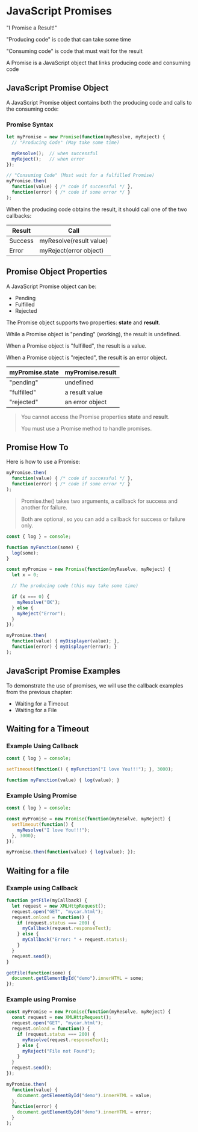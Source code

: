 # JavaScript Promises

"I Promise a Result!"

"Producing code" is code that can take some time

"Consuming code" is code that must wait for the result

A Promise is a JavaScript object that links producing code and consuming code

## JavaScript Promise Object

A JavaScript Promise object contains both the producing code and calls to the consuming code:

### Promise Syntax

```javascript
let myPromise = new Promise(function(myResolve, myReject) {
  // "Producing Code" (May take some time)

  myResolve();  // when successful
  myReject();   // when error
});

// "Consuming Code" (Must wait for a fulfilled Promise)
myPromise.then(
  function(value) { /* code if successful */ },
  function(error) { /* code if some error */ }
);
```

When the producing code obtains the result, it should call one of the two callbacks:

| Result  | Call                    |
| ------- | ----------------------- |
| Success | myResolve(result value) |
| Error   | myReject(error object)  |

## Promise Object Properties

A JavaScript Promise object can be:

* Pending
* Fulfilled
* Rejected

The Promise object supports two properties: **state** and **result**.

While a Promise object is "pending" (working), the result is undefined.

When a Promise object is "fulfilled", the result is a value.

When a Promise object is "rejected", the result is an error object.

| myPromise.state | myPromise.result |
| --------------- | ---------------- |
| "pending"       | undefined        |
| "fulfilled"     | a result value   |
| "rejected"      | an error object  |

> You cannot access the Promise properties **state** and **result**.
> 
> You must use a Promise method to handle promises.

## Promise How To

Here is how to use a Promise:

```javascript
myPromise.then(
  function(value) { /* code if successful */ },
  function(error) { /* code if some error */ }
);
```

> Promise.the() takes two arguments, a callback for success and another for failure.
> 
> Both are optional, so you can add a callback for success or failure only.

```javascript
const { log } = console;

function myFunction(some) {
  log(some);
}

const myPromise = new Promise(function(myResolve, myReject) {
  let x = 0;

  // The producing code (this may take some time)

  if (x === 0) {
    myResolve("OK");
  } else {
    myReject("Error");
  }
});

myPromise.then(
  function(value) { myDisplayer(value); },
  function(error) { myDisplayer(error); }
);
```

## JavaScript Promise Examples

To demonstrate the use of promises, we will use the callback examples from the previous chapter:

* Waiting for a Timeout
* Waiting for a File

## Waiting for a Timeout

### Example Using Callback

```javascript
const { log } = console;

setTimeout(function() { myFunction("I love You!!!"); }, 3000);

function myFunction(value) { log(value); }
```

### Example Using Promise

```javascript
const { log } = console;

const myPromise = new Promise(function(myResolve, myReject) {
  setTimeout(function() {
    myResolve("I love You!!!");
  }, 3000);
});

myPromise.then(function(value) { log(value); });
```

## Waiting for a file

### Example using Callback

```javascript
function getFile(myCallback) {
  let request = new XMLHttpRequest();
  request.open("GET", "mycar.html");
  request.onload = function() {
    if (request.status === 200) {
      myCallback(request.responseText);
    } else {
      myCallback("Error: " + request.status);
    }
  }
  request.send();
}

getFile(function(some) {
  document.getElementById("demo").innerHTML = some;
});
```

### Example using Promise

```javascript
const myPromise = new Promise(function(myResolve, myReject) {
  const request = new XMLHttpRequest();
  request.open("GET", "mycar.html");
  request.onload = function() {
    if (request.status === 200) {
      myResolve(request.responseText);
    } else {
      myReject("File not Found");
    }
  }
  request.send();
});

myPromise.then(
  function(value) { 
    document.getElementById("demo").innerHTML = value;
  },
  function(error) {
    document.getElementById("demo").innerHTML = error;
  }
);
```
